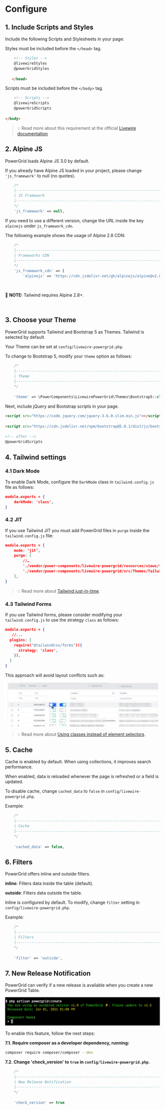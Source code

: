 # Configure

## 1. Include Scripts and Styles

Include the following Scripts and Stylesheets in your page:

Styles must be included before the `</head>` tag.

```html
    <!-- Styles -->
    @livewireStyles
    @powerGridStyles

   </head>
```

Scripts must be included before the `</body>` tag.

```html
    <!-- Scripts -->
    @livewireScripts
    @powerGridScripts

</body>
```

> 💡 Read more about this requirement at the official [Livewire documentation](https://laravel-livewire.com/docs/2.x/quickstart)

## 2. Alpine JS

PowerGrid loads Alpine JS 3.0 by default.

If you already have Alpine JS loaded in your project, please change `'js_framework'` to null (no quotes).

```php
    /*
    |--------------------------------------------------------------------------
    | JS Framework
    |--------------------------------------------------------------------------
    */
    'js_framework' => null,
```

If you need to use a different version, change the URL inside the key `alpinejs` under `js_framework_cdn`.

The following example shows the usage of Alpine 2.8 CDN:

```php
    /*
    |--------------------------------------------------------------------------
    | Frameworks CDN
    |--------------------------------------------------------------------------
    */
    'js_framework_cdn' => [
        'alpinejs' => 'https://cdn.jsdelivr.net/gh/alpinejs/alpine@v2.8.2/dist/alpine.min.js'
```

<br>

📝 **NOTE:** Tailwind requires Alpine 2.8+.

<br>

## 3. Choose your Theme

PowerGrid supports Tailwind and Bootstrap 5 as Themes. Tailwind is selected by default.

Your Theme can be set at `config/livewire-powergrid.php`.

To change to Bootstrap 5, modify your `theme` option as follows:

```php
    /*
    |--------------------------------------------------------------------------
    | Theme
    |--------------------------------------------------------------------------
    */

    'theme' => \PowerComponents\LivewirePowerGrid\Themes\Bootstrap5::class,
```

Next, include jQuery and Bootstrap scripts in your page.

```html
<script src="https://code.jquery.com/jquery-3.6.0.slim.min.js"></script>

<script src="https://cdn.jsdelivr.net/npm/bootstrap@5.0.1/dist/js/bootstrap.bundle.min.js" integrity="sha384-gtEjrD/SeCtmISkJkNUaaKMoLD0//ElJ19smozuHV6z3Iehds+3Ulb9Bn9Plx0x4" crossorigin="anonymous"></script>
        
<!-- after -->
@powerGridScripts
```

## 4. Tailwind settings

### 4.1 Dark Mode

To enable Dark Mode, configure the `DarkMode` class in `tailwind.config.js` file as follows:

```json
module.exports = {
    darkMode: 'class',
}
```

### 4.2 JIT

If you use Tailwind JIT you must add PowerGrid files in `purge` inside the `tailwind.config.js` file:

```json
module.exports = {
    mode: ‘jit’,
    purge: [
        //…
        './vendor/power-components/livewire-powergrid/resources/views/**/*.blade.php',
        './vendor/power-components/livewire-powergrid/src/Themes/Tailwind.php',
    ],
}
```

> 💡 Read more about [Tailwind just-in-time](https://tailwindcss.com/docs/just-in-time-mode).

### 4.3 Tailwind Forms

If you use Tailwind forms, please consider modifying your `tailwind.config.js` to use the strategy `class` as follows:

```json
module.exports = {
   //...
  plugins: [
    require("@tailwindcss/forms")({
      strategy: 'class',
    }),
  ]
}
```

This approach will avoid layout conflicts such as:

<img class="result-image" alt="Tailwind-Forms-Conflict" src="../img/conflict_tailwindforms.png">

> 💡 Read more about [Using classes instead of element selectors](https://github.com/tailwindlabs/tailwindcss-forms#using-classes-instead-of-element-selectors).

## 5. Cache

Cache is enabled by default. When using collections, it improves search performance.

When enabled, data is reloaded whenever the page is refreshed or a field is updated.

To disable cache, change `cached_data` to `false` in `config/livewire-powergrid.php`.

Example:

```php
    /*
    |--------------------------------------------------------------------------
    | Cache
    |--------------------------------------------------------------------------
    */

    'cached_data' => false,
```

## 6. Filters

PowerGrid offers inline and outside filters.

**inline**: Filters data inside the table (default).

**outside**: Filters data outside the table.

Inline is configured by default. To modify, change `filter` setting in `config/livewire-powergrid.php`.

Example:

```php
    /*
    |--------------------------------------------------------------------------
    | Filters
    |--------------------------------------------------------------------------
    */

    'filter' => 'outside',
```

## 7. New Release Notification

PowerGrid can verify if a new release is available when you create a new PowerGrid Table.

![Output](../img/notify-update.png)

To enable this feature, follow the next steps:

**7.1. Require composer as a developer dependency, running:**

 ```bash
 composer require composer/composer --dev
 ```

**7.2. Change 'check_version' to `true` in `config/livewire-powergrid.php`.**

```php
    /*
    |--------------------------------------------------------------------------
    | New Release Notification
    |--------------------------------------------------------------------------
    */
    
    'check_version' => true
```

